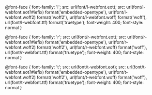 @font-face {
    font-family: 'l';
    src: url(font/l-webfont.eot);
    src: url(font/l-webfont.eot?#iefix) format('embedded-opentype'), url(font/l-webfont.woff2) format('woff2'), url(font/l-webfont.woff) format('woff'), url(font/l-webfont.ttf) format('truetype');
    font-weight: 400;
    font-style: normal
}

@font-face {
    font-family: 'r';
    src: url(font/r-webfont.eot);
    src: url(font/r-webfont.eot?#iefix) format('embedded-opentype'), url(font/r-webfont.woff2) format('woff2'), url(font/r-webfont.woff) format('woff'), url(font/r-webfont.ttf) format('truetype');
    font-weight: 400;
    font-style: normal
}

@font-face {
    font-family: 't';
    src: url(font/t-webfont.eot);
    src: url(font/t-webfont.eot?#iefix) format('embedded-opentype'), url(font/t-webfont.woff2) format('woff2'), url(font/t-webfont.woff) format('woff'), url(font/t-webfont.ttf) format('truetype');
    font-weight: 400;
    font-style: normal
}
